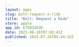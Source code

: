 ```yaml
---
layout: apps
slug: bolt-request-a-ride
title: "Bolt: Request a Ride"
store: apple
app_id: 675033630
date: 2023-06-26T07:03:41Z
published: 2013-07-24T04:44:15Z
---
```

